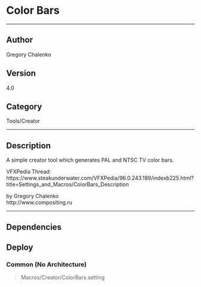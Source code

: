 # Color Bars
___

## Author
Gregory Chalenko

## Version
4.0

## Category
Tools/Creator

___

## Description
<p>A simple creator tool which generates PAL and NTSC TV color bars.</p>

<p>VFXPedia Thread:<br>
https://www.steakunderwater.com/VFXPedia/96.0.243.189/indexb225.html?title=Settings_and_Macros/ColorBars_Description</p>

<p>by Gregory Chalenko<br>
http://www.compositing.ru</p>

___

## Dependencies

## Deploy

### Common (No Architecture)

> Macros/Creator/ColorBars.setting  
